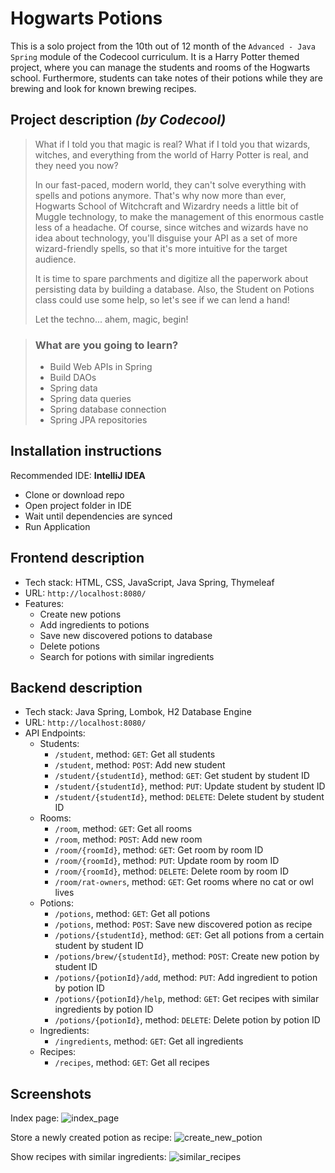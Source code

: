 # Hogwarts Potions

This is a solo project from the 10th out of 12 month of the `Advanced - Java Spring` module of the Codecool curriculum.
It is a Harry Potter themed project, where you can manage the students and rooms of the Hogwarts school. Furthermore,
students can take notes of their potions while they are brewing and look for known brewing recipes.

## Project description <em>(by Codecool)</em>

> What if I told you that magic is real? What if I told you that wizards, witches, and everything from the world of Harry
> Potter is real, and they need you now?
>
> In our fast-paced, modern world, they can't solve everything with spells and potions anymore. That's why now more than
> ever, Hogwarts School of Witchcraft and Wizardry needs a little bit of Muggle technology, to make the management of this
> enormous castle less of a headache. Of course, since witches and wizards have no idea about technology, you'll disguise
> your API as a set of more wizard-friendly spells, so that it's more intuitive for the target audience.
>
> It is time to spare parchments and digitize all the paperwork about persisting data by building a database.
> Also, the Student on Potions class could use some help, so let's see if we can lend a hand!
>
> Let the techno... ahem, magic, begin!

> ### What are you going to learn?
> - Build Web APIs in Spring
> - Build DAOs
> - Spring data
> - Spring data queries
> - Spring database connection
> - Spring JPA repositories

## Installation instructions

Recommended IDE: <b>IntelliJ IDEA</b>

- Clone or download repo
- Open project folder in IDE
- Wait until dependencies are synced
- Run Application

## Frontend description

- Tech stack: HTML, CSS, JavaScript, Java Spring, Thymeleaf
- URL: `http://localhost:8080/`
- Features:
  - Create new potions
  - Add ingredients to potions
  - Save new discovered potions to database
  - Delete potions
  - Search for potions with similar ingredients

## Backend description

- Tech stack: Java Spring, Lombok, H2 Database Engine
- URL: `http://localhost:8080/`
- API Endpoints:
  - Students:
    - `/student`, method: `GET`: Get all students
    - `/student`, method: `POST`: Add new student
    - `/student/{studentId}`, method: `GET`: Get student by student ID
    - `/student/{studentId}`, method: `PUT`: Update student by student ID
    - `/student/{studentId}`, method: `DELETE`: Delete student by student ID
  - Rooms:
    - `/room`, method: `GET`: Get all rooms
    - `/room`, method: `POST`: Add new room
    - `/room/{roomId}`, method: `GET`: Get room by room ID
    - `/room/{roomId}`, method: `PUT`: Update room by room ID
    - `/room/{roomId}`, method: `DELETE`: Delete room by room ID
    - `/room/rat-owners`, method: `GET`: Get rooms where no cat or owl lives
  - Potions:
    - `/potions`, method: `GET`: Get all potions
    - `/potions`, method: `POST`: Save new discovered potion as recipe
    - `/potions/{studentId}`, method: `GET`: Get all potions from a certain student by student ID
    - `/potions/brew/{studentId}`, method: `POST`: Create new potion by student ID
    - `/potions/{potionId}/add`, method: `PUT`: Add ingredient to potion by potion ID
    - `/potions/{potionId}/help`, method: `GET`: Get recipes with similar ingredients by potion ID
    - `/potions/{potionId}`, method: `DELETE`: Delete potion by potion ID
  - Ingredients:
    - `/ingredients`, method: `GET`: Get all ingredients
  - Recipes:
    - `/recipes`, method: `GET`: Get all recipes


## Screenshots

Index page:
![index_page](https://user-images.githubusercontent.com/16825493/222499772-6cdeac5c-60d2-4bf9-a3a7-5833c122efdf.png)

Store a newly created potion as recipe:
![create_new_potion](https://user-images.githubusercontent.com/16825493/222499903-09612e3d-beb3-404a-8eb1-a2d3e101532f.png)

Show recipes with similar ingredients:
![similar_recipes](https://user-images.githubusercontent.com/16825493/222500606-2b3abb90-a84b-46b2-b67a-42f25a7d0069.png)
